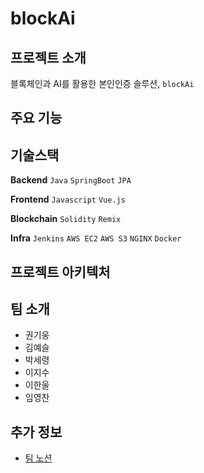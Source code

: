 # blockAi

## 프로젝트 소개

블록체인과 AI를 활용한 본인인증 솔루션, `blockAi`



## 주요 기능



## 기술스택

**Backend** `Java` `SpringBoot` `JPA`

**Frontend**  `Javascript` `Vue.js`

**Blockchain** `Solidity` `Remix`

**Infra** `Jenkins` `AWS EC2` `AWS S3` `NGINX` `Docker`



## 프로젝트 아키텍처



## 팀 소개

- 권기웅
- 김예슬
- 박세령
- 이지수
- 이한울
- 임영찬

## 추가 정보

- [팀 노션](https://www.notion.so/86346ce94a8e4074a34f901ed97f9c0d)

